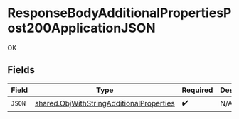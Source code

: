 # ResponseBodyAdditionalPropertiesPost200ApplicationJSON

OK


## Fields

| Field                                                                                                | Type                                                                                                 | Required                                                                                             | Description                                                                                          |
| ---------------------------------------------------------------------------------------------------- | ---------------------------------------------------------------------------------------------------- | ---------------------------------------------------------------------------------------------------- | ---------------------------------------------------------------------------------------------------- |
| `JSON`                                                                                               | [shared.ObjWithStringAdditionalProperties](../../models/shared/objwithstringadditionalproperties.md) | :heavy_check_mark:                                                                                   | N/A                                                                                                  |